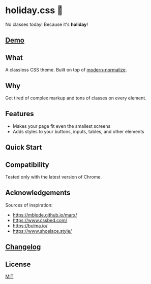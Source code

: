 # holiday.css :tada:

No classes today! Because it's **holiday**!

## [Demo](https://evgenyorekhov.github.io/holiday.css/)

## What

A classless CSS theme. Built on top of [modern-normalize](https://github.com/sindresorhus/modern-normalize).

## Why

Got tired of complex markup and tons of classes on every element.

## Features

-   Makes your page fit even the smallest screens
-   Adds styles to your buttons, inputs, tables, and other elements

## Quick Start

## Compatibility

Tested only with the latest version of Chrome.

## Acknowledgements

Sources of inspiration:

-   https://mblode.github.io/marx/
-   https://www.cssbed.com/
-   https://bulma.io/
-   https://www.shoelace.style/

## [Changelog](https://github.com/EvgenyOrekhov/holiday.css/releases)

## License

[MIT](LICENSE)
